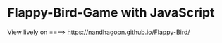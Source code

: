 # Flappy-Bird-Game with JavaScript


View lively on ====> https://nandhagopn.github.io/Flappy-Bird/
